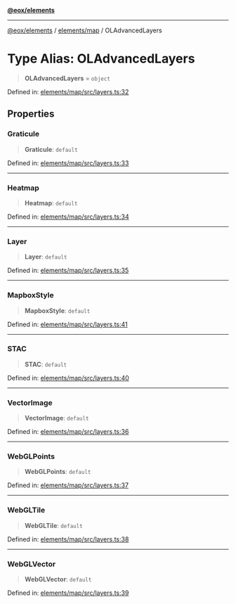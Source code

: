 [**@eox/elements**](../../../README.md)

***

[@eox/elements](../../../modules.md) / [elements/map](../README.md) / OLAdvancedLayers

# Type Alias: OLAdvancedLayers

> **OLAdvancedLayers** = `object`

Defined in: [elements/map/src/layers.ts:32](https://github.com/EOX-A/EOxElements/blob/c2bb4e92aa096bddddf8a8e6a886c6b8a56a516c/elements/map/src/layers.ts#L32)

## Properties

### Graticule

> **Graticule**: `default`

Defined in: [elements/map/src/layers.ts:33](https://github.com/EOX-A/EOxElements/blob/c2bb4e92aa096bddddf8a8e6a886c6b8a56a516c/elements/map/src/layers.ts#L33)

***

### Heatmap

> **Heatmap**: `default`

Defined in: [elements/map/src/layers.ts:34](https://github.com/EOX-A/EOxElements/blob/c2bb4e92aa096bddddf8a8e6a886c6b8a56a516c/elements/map/src/layers.ts#L34)

***

### Layer

> **Layer**: `default`

Defined in: [elements/map/src/layers.ts:35](https://github.com/EOX-A/EOxElements/blob/c2bb4e92aa096bddddf8a8e6a886c6b8a56a516c/elements/map/src/layers.ts#L35)

***

### MapboxStyle

> **MapboxStyle**: `default`

Defined in: [elements/map/src/layers.ts:41](https://github.com/EOX-A/EOxElements/blob/c2bb4e92aa096bddddf8a8e6a886c6b8a56a516c/elements/map/src/layers.ts#L41)

***

### STAC

> **STAC**: `default`

Defined in: [elements/map/src/layers.ts:40](https://github.com/EOX-A/EOxElements/blob/c2bb4e92aa096bddddf8a8e6a886c6b8a56a516c/elements/map/src/layers.ts#L40)

***

### VectorImage

> **VectorImage**: `default`

Defined in: [elements/map/src/layers.ts:36](https://github.com/EOX-A/EOxElements/blob/c2bb4e92aa096bddddf8a8e6a886c6b8a56a516c/elements/map/src/layers.ts#L36)

***

### WebGLPoints

> **WebGLPoints**: `default`

Defined in: [elements/map/src/layers.ts:37](https://github.com/EOX-A/EOxElements/blob/c2bb4e92aa096bddddf8a8e6a886c6b8a56a516c/elements/map/src/layers.ts#L37)

***

### WebGLTile

> **WebGLTile**: `default`

Defined in: [elements/map/src/layers.ts:38](https://github.com/EOX-A/EOxElements/blob/c2bb4e92aa096bddddf8a8e6a886c6b8a56a516c/elements/map/src/layers.ts#L38)

***

### WebGLVector

> **WebGLVector**: `default`

Defined in: [elements/map/src/layers.ts:39](https://github.com/EOX-A/EOxElements/blob/c2bb4e92aa096bddddf8a8e6a886c6b8a56a516c/elements/map/src/layers.ts#L39)

